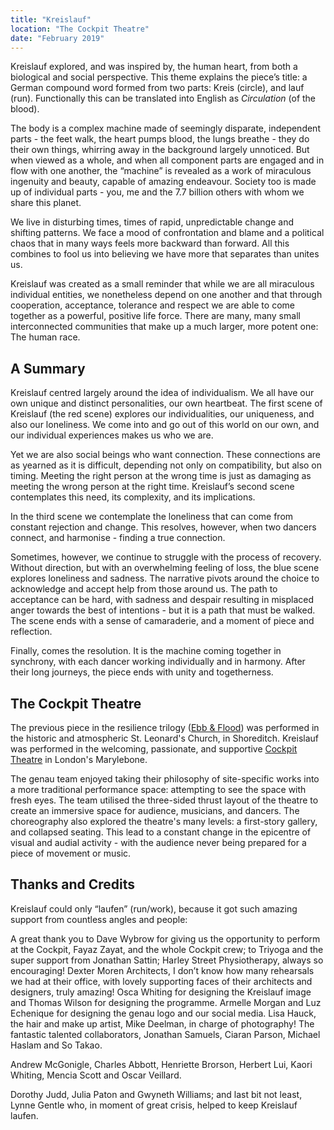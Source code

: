 ```yaml
---
title: "Kreislauf"
location: "The Cockpit Theatre"
date: "February 2019"
---
```


Kreislauf explored, and was inspired by, the human heart, from both a biological and social perspective. This theme explains the piece’s title: a German compound word formed from two parts: Kreis (circle), and lauf (run). Functionally this can be translated into English as _Circulation_ (of the blood).

The body is a complex machine made of seemingly disparate, independent parts - the feet walk, the heart pumps blood, the lungs breathe - they do their own things, whirring away in the background largely unnoticed. But when viewed as a whole, and when all component parts are engaged and in flow with one another, the “machine” is revealed as a work of miraculous ingenuity and beauty, capable of amazing endeavour. Society too is made up of individual parts - you, me and the 7.7 billion others with whom we share this planet.

We live in disturbing times, times of rapid, unpredictable change and shifting patterns. We face a mood of confrontation and blame and a political chaos that in many ways feels more backward than forward. All this combines to fool us into believing we have more that separates than unites us.

Kreislauf was created as a small reminder that while we are all miraculous individual entities, we nonetheless depend on one another and that through cooperation, acceptance, tolerance and respect we are able to come together as a powerful, positive life force. There are many, many small interconnected communities that make up a much larger, more potent one: The human race.

## A Summary

Kreislauf centred largely around the idea of individualism. We all have our own unique and distinct personalities, our own heartbeat. The first scene of Kreislauf (the red scene) explores our individualities, our uniqueness, and also our loneliness. We come into and go out of this world on our own, and our individual experiences makes us who we are.

Yet we are also social beings who want connection. These connections are as yearned as it is difficult, depending not only on compatibility, but also on timing. Meeting the right person at the wrong time is just as damaging as meeting the wrong person at the right time. Kreislauf’s second scene contemplates this need, its complexity, and its implications.

In the third scene we contemplate the loneliness that can come from constant rejection and change. This resolves, however, when two dancers connect, and harmonise - finding a true connection.

Sometimes, however, we continue to struggle with the process of recovery. Without direction, but with an overwhelming feeling of loss, the blue scene explores loneliness and sadness. The narrative pivots around the choice to acknowledge and accept help from those around us. The path to acceptance can be hard, with sadness and despair resulting in misplaced anger towards the best of intentions - but it is a path that must be walked. The scene ends with a sense of camaraderie, and a moment of piece and reflection.

Finally, comes the resolution. It is the machine coming together in synchrony, with each dancer working individually and in harmony. After their long journeys, the piece ends with unity and togetherness.

## The Cockpit Theatre

The previous piece in the resilience trilogy ([Ebb & Flood](/shows/ebb)) was performed in the historic and atmospheric St. Leonard's Church, in Shoreditch. Kreislauf was performed in the welcoming, passionate, and supportive [Cockpit Theatre](http://thecockpit.org.uk) in London's Marylebone.

The genau team enjoyed taking their philosophy of site-specific works into a more traditional performance space: attempting to see the space with fresh eyes. The team utilised the three-sided thrust layout of the theatre to create an immersive space for audience, musicians, and dancers. The choreography also explored the theatre's many levels: a first-story gallery, and collapsed seating. This lead to a constant change in the epicentre of visual and audial activity - with the audience never being prepared for a piece of movement or music.

## Thanks and Credits

Kreislauf could only “laufen” (run/work), because it got such amazing support from countless angles and people:

A great thank you to Dave Wybrow for giving us the opportunity to perform at the Cockpit, Fayaz Zayat, and the whole Cockpit crew; to Triyoga and the super support from Jonathan Sattin; Harley Street Physiotherapy, always so encouraging! Dexter Moren Architects, I don’t know how many rehearsals we had at their office, with lovely supporting faces of their architects and designers, truly amazing! Osca Whiting for designing the Kreislauf image and Thomas Wilson for designing the programme. Armelle Morgan and Luz Echenique for designing the genau logo and our social media. Lisa Hauck, the hair and make up artist, Mike Deelman, in charge of photography! The fantastic talented collaborators, Jonathan Samuels, Ciaran Parson, Michael Haslam and So Takao.

Andrew McGonigle, Charles Abbott, Henriette Brorson, Herbert Lui, Kaori Whiting, Mencia Scott and Oscar Veillard.

Dorothy Judd, Julia Paton and Gwyneth Williams; and last bit not least, Lynne Gentle who, in moment of great crisis, helped to keep Kreislauf laufen.
